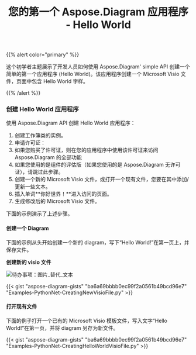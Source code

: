 ﻿---
title: 您的第一个 Aspose.Diagram 应用程序 - Hello World
type: docs
weight: 30
url: /zh/python-net/your-first-aspose-diagram-application-hello-world/
---
{{% alert color="primary" %}}

这个初学者主题展示了开发人员如何使用 Aspose.Diagram' simple API 创建一个简单的第一个应用程序 (Hello World)。该应用程序创建一个 Microsoft Visio 文件，页面中包含 Hello World 字样。

{{% /alert %}}

### **创建 Hello World 应用程序**

使用 Aspose.Diagram API 创建 Hello World 应用程序：

1. 创建工作簿类的实例。
1. 申请许可证：
 1. 如果您购买了许可证，则在您的应用程序中使用该许可证来访问 Aspose.Diagram 的全部功能
1. 如果您使用的是组件的评估版（如果您使用的是 Aspose.Diagram 无许可证），请跳过此步骤。
1. 创建一个新的 Microsoft Visio 文件，或打开一个现有文件，您要在其中添加/更新一些文本。
1. 插入单词**你好世界！**进入访问的页面。
1. 生成修改后的 Microsoft Visio 文件。

下面的示例演示了上述步骤。

#### **创建一个 Diagram**

下面的示例从头开始创建一个新的 diagram，写下“Hello World!”在第一页上，并保存文件。

**创建新的 visio 文件** 

![待办事项：图片_替代_文本](your-first-aspose-diagram-application-hello-world_1.png)

{{< gist "aspose-diagram-gists" "ba6a69bbbb0ec99f2a0561b49bcd96e7" "Examples-PythonNet-CreatingNewVisioFile.py" >}}

#### **打开现有文件**

下面的例子打开一个已有的 Microsoft Visio 模板文件，写入文字“Hello World!”在第一页，并将 diagram 另存为新文件。

{{< gist "aspose-diagram-gists" "ba6a69bbbb0ec99f2a0561b49bcd96e7" "Examples-PythonNet-CreatingHelloWorldVisioFile.py" >}}
